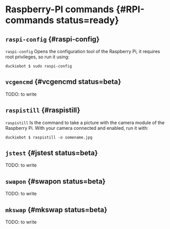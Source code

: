 

# Raspberry-PI commands {#RPI-commands status=ready}

## `raspi-config` {#raspi-config}

`raspi-config` Opens the configuration tool of the Raspberry Pi, it requires root privileges, so run it using:

    duckiebot $ sudo raspi-config

## `vcgencmd` {#vcgencmd status=beta}

TODO: to write

## `raspistill` {#raspistill}

`raspistill` Is the command to take a picture with the camera module of the Raspberry Pi. With your camera connected and enabled, run it with:

    duckiebot $ raspistill -o somename.jpg


## `jstest` {#jstest status=beta}

TODO: to write

## `swapon` {#swapon status=beta}

TODO: to write

## `mkswap` {#mkswap status=beta}

TODO: to write
